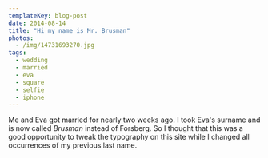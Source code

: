 ```yaml
---
templateKey: blog-post
date: 2014-08-14
title: "Hi my name is Mr. Brusman"
photos:
  - /img/14731693270.jpg
tags:
  - wedding
  - married
  - eva
  - square
  - selfie
  - iphone
---
```


Me and Eva got married for nearly two weeks ago. I took Eva's surname and is now called _Brusman_ instead of Forsberg. So I thought that this was a good opportunity to tweak the typography on this site while I changed all occurrences of my previous last name.
